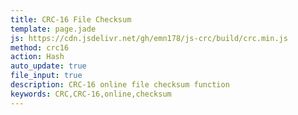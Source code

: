 ```yaml
---
title: CRC-16 File Checksum
template: page.jade
js: https://cdn.jsdelivr.net/gh/emn178/js-crc/build/crc.min.js
method: crc16
action: Hash
auto_update: true
file_input: true
description: CRC-16 online file checksum function
keywords: CRC,CRC-16,online,checksum
---
```

